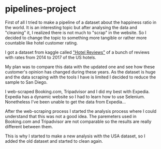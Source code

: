 # pipelines-project

First of all I tried to make a pipeline of a dataset about the happiness ratio in the world. It is an interesting topic but after analysing the data and "cleaning" it, I realized there is not much to "scrap" in the website. So I decided to change the topic to something more tangible or rather more countable like hotel customer rating.

I got a dataset from kaggle called ["Hotel Reviews"](https://www.kaggle.com/datafiniti/hotel-reviews) of a bunch of reviews with rates from 2014 to 2017 of the US hotels.

My plan was to compare this data with the updated one and see how these customer's opinion has changed during these years. As the dataset is huge and the data scraping with the tools I have is limited I decided to reduce the sample to San Diego.

I web-scraped Booking.com, Tripadvisor and I did my best with Expedia. Expedia has a dynamic website so I had to learn how to use Selenium. Nonetheless I've been unable to get the data from Expedia...


After the web-scraping process I started the analysis process where I could understand that this was not a good idea. The paremeters used in Booking.com and Tripadvisor are not comparable so the results are really different between them. 

This is why I started to make a new analysis with the USA dataset, so I added the old dataset and started to clean again.



